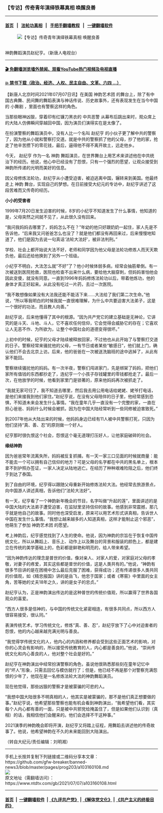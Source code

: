 ### 【专访】传奇青年演绎铁幕真相 唤醒良善
------------------------

#### [首页](https://github.com/gfw-breaker/banned-news3/blob/master/README.md) &nbsp;&nbsp;|&nbsp;&nbsp; [法轮功真相](https://github.com/begood0513/basic/blob/master/README.md)  &nbsp;&nbsp;|&nbsp;&nbsp; [手把手翻墙教程](https://github.com/gfw-breaker/guides/wiki)  &nbsp;&nbsp;|&nbsp;&nbsp; [一键翻墙软件](https://github.com/gfw-breaker/nogfw/blob/master/README.md)  



<div><div class="featured_image">
 <figure>
  <img alt="【专访】传奇青年演绎铁幕真相 唤醒良善" src="https://i.ntdtv.com/assets/uploads/2021/07/id13073155-Zhao-JiHeng1-800x450.jpg"/>
 </figure><br/>
 <span class="caption">
  神韵舞蹈演员赵纪亨。（新唐人电视台）
 </span>
</div>
</div><hr/>

#### [ 🎬  免翻墙浏览墙外禁闻、观看YouTube热门视频及电视直播](https://github.com/gfw-breaker/HelloWorld)

#### [ 💥  禁书下载（政治、经济、人权、民主自由、文革、六四 ...）](https://github.com/gfw-breaker/books/blob/master/README.md)

<div><div class="post_content" itemprop="articleBody">
 <p>
  【新唐人北京时间2021年07月07日讯】在美国
  <ok href="https://www.ntdtv.com/gb/神韵艺术团.htm">
   神韵艺术团
  </ok>
  的舞台上，除了有中国古典舞、民间舞的舞蹈表演与神话传说、历史故事外，还有表现发生在当今中国的
  <ok href="https://www.ntdtv.com/gb/小舞剧.htm">
   小舞剧
  </ok>
  ，里面也有警察这样的角色。
 </p>
 <p>
  当那些眼神凶狠，穿着印有红镰刀黑衣的
  <ok href="https://www.ntdtv.com/gb/中共恶警.htm">
   中共恶警
  </ok>
  从幕布后跳出来时，观众席上的大陆人仿佛瞬间穿越回中国，因为演员们演得实在是太像了。
 </p>
 <p>
  在扮演警察的舞蹈演员中，没有人比一个名叫
  <ok href="https://www.ntdtv.com/gb/赵纪亨.htm">
   赵纪亨
  </ok>
  的小伙子更了解中共的警察了，因为他从小就和警察打交道。就是中共的警察抓了他的父母，抄了他的家，抢走了他辛苦攒下的零花钱，最后，逼得他不得不离开故土，远走他乡。
 </p>
 <p>
  今天，
  <ok href="https://www.ntdtv.com/gb/赵纪亨.htm">
   赵纪亨
  </ok>
  作为一名
  <ok href="https://www.ntdtv.com/gb/神韵.htm">
   神韵
  </ok>
  舞蹈演员，在世界舞台上用艺术来讲述他在中共统治下的经历。他说，他心中已经没有了怨恨，只有一个强烈的愿望，让观众接受到神韵所传递的光明而美好的信息。
 </p>
 <p>
  因父母修炼法轮功，赵纪亨从小遭受迫害，被迫逃离中国，辗转来到美国。他最终走上
  <ok href="https://www.ntdtv.com/gb/神韵.htm">
   神韵
  </ok>
  舞台，实现自己的梦想。在日前接受大纪元的专访中，赵纪亨讲述了这段苦难而又传奇的经历。
 </p>
 <p>
  <strong>
   小小的受害者
  </strong>
 </p>
 <p>
  1999年7月20日发生迫害的时候，8岁的小纪亨不知道发生了什么事情，他知道的是，父母突然之间就不见了，从此很久没有回来。
 </p>
 <p>
  “我问我妈妈去哪里了，妈妈怎么不在？”年幼的他只好跟奶奶一起住，家人先是不告诉他，“后来我又问爸爸怎么也没了？就是他们都没有再回来过，后来慢慢地知道了，他们是因为去说一句真话‘法轮大法好’，被非法判刑。”
 </p>
 <p>
  学校、社会上都开始说大法不好，老师和同学因为他父母是法轮功修炼人而天天欺负他，最后还给他换到了另外一个班级。
 </p>
 <p>
  小纪亨不明白，大法怎么就“不好”了？他小时候体弱多病，经常会抽筋晕倒。有一次被送到医院抢救，医院也检查不出来什么病，要给他大脑穿刺，但妈妈害怕他会因此变傻，就没有同意。一直到1996年妈妈修炼法轮功以后，带着他炼功，他的身体才真正好起来。从此没有吃过一片药，去过一次医院。
 </p>
 <p>
  “我不敢想像如果没有大法我还能不能活下来……大法给了我们第二次生命。”他说，“所以等我明白的时候我就一直很难理解，为什么中共要迫害大法弟子，这是一个很好的功法，而且教人向善。”
 </p>
 <p>
  赵纪亨说，后来他懂得了其中的根源。“因为共产党它的建立基础是无神论，它讲究的是斗天、斗地、斗人，它不喜欢任何信仰，它会觉得会威胁它的存在；它喜欢让人无恶不作、为所欲为，让整个中国社会的道德变得很坏。”
 </p>
 <p>
  上初中的时候，纪亨的父母才陆续被释放回家，不过他也从此开始了与警察打交道的日子。警察经常来骚扰他的父母，一有节日或者某些“敏感日”，他们就上门，确认他们不会去北京上访。后来，他的爸爸在一次被送洗脑班的途中逃掉了，从此有家不能回。
 </p>
 <p>
  警察继续骚扰他的妈妈。有一次半夜，警察们闯进家门，先是绑架了妈妈，把他们家所有值钱的东西都抄走了，连纪亨一个小孩子存钱罐里的零钱都抢走了。最后一次，在他放学的时候，他看到家里门是锁著的，原来他妈妈再次被抓走了。
 </p>
 <p>
  “我就无家可归了，我不知道去哪里，然后我去用公用电话给姥姥、姥爷打电话，是他们来接我到他们家住。”赵纪亨说，在没有父母陪伴的日子里，他经常感到恐惧，不知道未来会发生什么事情。“我在童年几乎一直没有一个完整的家，一直在担心爸爸、妈妈什么时候会被抓，因为在中国大陆经常听到一些同修被迫害致死。”
 </p>
 <p>
  到2007年他从大陆出来的时候，他妈妈身边已经有11人被中共警察打死，只因为他们坚持“真、善、忍”的原则做一个好人。
 </p>
 <p>
  纪亨那时很仇恨这个社会，怨恨这个毫无道理打压好人，让他家庭破碎的社会。
 </p>
 <p>
  <strong>
   缘结神韵
  </strong>
 </p>
 <p>
  因为爸爸常年流离失所，妈妈被反复抓捕，有一天一家三口见面的时候就商量：能不能去一个可以拥有自己信仰的地方？可是父母的名字都在中共的黑名单上，根本拿不到护照办签证，一家人决定从陆地逃亡。在经历了种种艰难险阻之后，他们终于到达了泰国。
 </p>
 <p>
  到了自由的环境，纪亨得以跟随父母重新开始修炼法轮大法。他经常去旅游景点，向中国游人讲述真相，告诉他们“法轮大法好”。
 </p>
 <p>
  有一天，纪亨看了一个神韵新年晚会的节目，名字叫做“升起的莲”，里面讲述的是中国大陆的大法弟子遭受迫害，在监狱里坚持信仰的故事。他感到非常震撼，那几乎就是他自己的故事。同时他也深受启发，原来可以用艺术形式讲真相，告诉世人中国在发生什么事情。“我想让越来越多的人知道真相，这样才能制止这个邪恶”，他萌生了参加
  <ok href="https://www.ntdtv.com/gb/神韵艺术团.htm">
   神韵艺术团
  </ok>
  的愿望。
 </p>
 <p>
  考上神韵后，纪亨感觉找到了人生的使命。他说，因为神韵的宗旨在于恢复中国传统文化，所以从舞蹈上、音乐上、动作上以及舞台的背景和服装的颜色上，都是建立在传统的美学基础上的，色彩都是鲜艳和明亮的，给人带来希望。
 </p>
 <p>
  “因为神韵传达的理念是普世的价值，像对亲人、对家人的爱，对家庭对父母的孝敬，对妻子的疼爱，其实这些都是普世的价值，这是人类共有的。”他说，“神韵有很多节目讲的是在困境中怎么最后克服了困难，获得成功；还有传递很多人类共同的价值观，如《精忠报国》讲的是岳飞，他忠于国家；或者《寒窑》中里面的女主角，苦等她的丈夫18年之久，讲的是女子的忠贞。”
 </p>
 <p>
  赵纪亨认为，正是神韵演出传达的是这种普世的传统价值观，所以赢得了世界各国观众的喜爱。
 </p>
 <p>
  “西方人很多是信神的，与中国的传统文化紧密相连，有很多共同点，所以西方人很容易接受，很认同。”
 </p>
 <p>
  表演传统艺术，学习传统文化，修炼“真、善、忍”，赵纪亨放下了心中对迫害者的怨恨，他的内心越来越充满光明与善良。
 </p>
 <p>
  “我觉得学传统文化的人，他内心的内涵和修养都会受到这些正面艺术的影响，对你的心灵会有影响的，所以接受传统教育的人，内心都是善良的。”他说，“崇尚传统文化和内心善良的人，他对整个社会是好的。”
 </p>
 <p>
  赵纪亨在神韵演出中经常扮演警察的角色，虽说他很熟悉那些刻在童年记忆中的“坏人”形象，只需去回忆与模仿就行了；但是，他已经不再是那个对警察充满怨恨的少年了，他现在是一名修炼法轮大法的神韵舞蹈演员。
 </p>
 <p>
  现在他觉得，那些凶狠的警察才是被蒙骗的可悲的人。
 </p>
 <p>
  “我想中国大陆很多不明真相的人，他其实是被蒙骗的，那不是他们真正想要做的事。”赵纪亨说，他希望那些警察也能有机会看到神韵演出，“我希望他们看，其实每个人内心都有善的一面，只是被中共邪党给掩盖住了，但是如果他们认识到（真相）的话，我相信他们会醒来的。他们会选择不干这种事。”
 </p>
 <p>
  2021演季的神韵晚会即将开演，赵纪亨又将踏上征程，用舞蹈去讲述他的传奇故事了。他说，他希望神韵在不久的未来能回到大陆演出。
 </p>
 <p>
  （转自大纪元/责任编辑：刘明湘）
 </p>
 <div class="single_ad">
 </div>
</div>
</div>
<hr/>
手机上长按并复制下列链接或二维码分享本文章：<br/>
https://github.com/gfw-breaker/banned-news3/blob/master/pages/prog203/a103160108.md <br/>
<a href='https://github.com/gfw-breaker/banned-news3/blob/master/pages/prog203/a103160108.md'><img src='https://github.com/gfw-breaker/banned-news3/blob/master/pages/prog203/a103160108.md.png'/></a> <br/>
原文地址（需翻墙访问）：https://www.ntdtv.com/gb/2021/07/07/a103160108.html


------------------------
#### [首页](https://github.com/gfw-breaker/banned-news3/blob/master/README.md) &nbsp;|&nbsp; [一键翻墙软件](https://github.com/gfw-breaker/nogfw/blob/master/README.md) &nbsp;| [《九评共产党》](https://github.com/gfw-breaker/9ping.md/blob/master/README.md#九评之一评共产党是什么) | [《解体党文化》](https://github.com/gfw-breaker/jtdwh.md/blob/master/README.md) | [《共产主义的终极目的》](https://github.com/gfw-breaker/gczydzjmd.md/blob/master/README.md)


<img src='http://gfw-breaker.win/banned-news3/pages/prog203/a103160108.md' width='0px' height='0px'/>